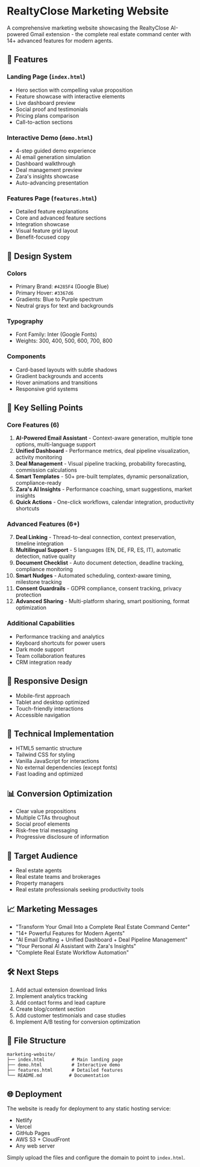 # RealtyClose Marketing Website

A comprehensive marketing website showcasing the RealtyClose AI-powered Gmail extension - the complete real estate command center with 14+ advanced features for modern agents.

## 🌟 Features

### Landing Page (`index.html`)
- Hero section with compelling value proposition
- Feature showcase with interactive elements
- Live dashboard preview
- Social proof and testimonials
- Pricing plans comparison
- Call-to-action sections

### Interactive Demo (`demo.html`)
- 4-step guided demo experience
- AI email generation simulation
- Dashboard walkthrough
- Deal management preview
- Zara's insights showcase
- Auto-advancing presentation

### Features Page (`features.html`)
- Detailed feature explanations
- Core and advanced feature sections
- Integration showcase
- Visual feature grid layout
- Benefit-focused copy

## 🎨 Design System

### Colors
- Primary Brand: `#4285F4` (Google Blue)
- Primary Hover: `#3367d6`
- Gradients: Blue to Purple spectrum
- Neutral grays for text and backgrounds

### Typography
- Font Family: Inter (Google Fonts)
- Weights: 300, 400, 500, 600, 700, 800

### Components
- Card-based layouts with subtle shadows
- Gradient backgrounds and accents
- Hover animations and transitions
- Responsive grid systems

## 🚀 Key Selling Points

### Core Features (6)
1. **AI-Powered Email Assistant** - Context-aware generation, multiple tone options, multi-language support
2. **Unified Dashboard** - Performance metrics, deal pipeline visualization, activity monitoring  
3. **Deal Management** - Visual pipeline tracking, probability forecasting, commission calculations
4. **Smart Templates** - 50+ pre-built templates, dynamic personalization, compliance-ready
5. **Zara's AI Insights** - Performance coaching, smart suggestions, market insights
6. **Quick Actions** - One-click workflows, calendar integration, productivity shortcuts

### Advanced Features (6+)
7. **Deal Linking** - Thread-to-deal connection, context preservation, timeline integration
8. **Multilingual Support** - 5 languages (EN, DE, FR, ES, IT), automatic detection, native quality
9. **Document Checklist** - Auto document detection, deadline tracking, compliance monitoring
10. **Smart Nudges** - Automated scheduling, context-aware timing, milestone tracking
11. **Consent Guardrails** - GDPR compliance, consent tracking, privacy protection
12. **Advanced Sharing** - Multi-platform sharing, smart positioning, format optimization

### Additional Capabilities
- Performance tracking and analytics
- Keyboard shortcuts for power users
- Dark mode support
- Team collaboration features
- CRM integration ready

## 📱 Responsive Design

- Mobile-first approach
- Tablet and desktop optimized
- Touch-friendly interactions
- Accessible navigation

## 🔧 Technical Implementation

- HTML5 semantic structure
- Tailwind CSS for styling
- Vanilla JavaScript for interactions
- No external dependencies (except fonts)
- Fast loading and optimized

## 📊 Conversion Optimization

- Clear value propositions
- Multiple CTAs throughout
- Social proof elements
- Risk-free trial messaging
- Progressive disclosure of information

## 🎯 Target Audience

- Real estate agents
- Real estate teams and brokerages
- Property managers
- Real estate professionals seeking productivity tools

## 📈 Marketing Messages

- "Transform Your Gmail Into a Complete Real Estate Command Center"
- "14+ Powerful Features for Modern Agents"
- "AI Email Drafting + Unified Dashboard + Deal Pipeline Management"
- "Your Personal AI Assistant with Zara's Insights"
- "Complete Real Estate Workflow Automation"

## 🛠 Next Steps

1. Add actual extension download links
2. Implement analytics tracking
3. Add contact forms and lead capture
4. Create blog/content section
5. Add customer testimonials and case studies
6. Implement A/B testing for conversion optimization

## 📂 File Structure

```
marketing-website/
├── index.html          # Main landing page
├── demo.html           # Interactive demo
├── features.html       # Detailed features
└── README.md          # Documentation
```

## 🌐 Deployment

The website is ready for deployment to any static hosting service:
- Netlify
- Vercel  
- GitHub Pages
- AWS S3 + CloudFront
- Any web server

Simply upload the files and configure the domain to point to `index.html`.